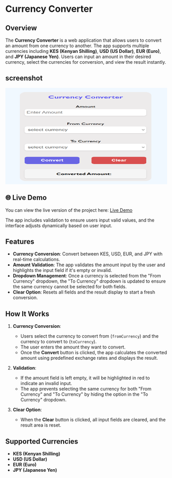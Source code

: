 # Currency Converter
## Overview

The **Currency Converter** is a web application that allows users to convert an amount from one currency to another. The app supports multiple currencies including **KES (Kenyan Shilling)**, **USD (US Dollar)**, **EUR (Euro)**, and **JPY (Japanese Yen)**. Users can input an amount in their desired currency, select the currencies for conversion, and view the result instantly.

## screenshot

<div style="display: flex; gap: 20px; width: 100%;">
   <img src="currencyConverter.png" alt="Currency Converter" style="flex: 1;" width="300" height="300" />
</div>

## 🌐 Live Demo

You can view the live version of the project here: [Live Demo](https://currencyconverter-blond.vercel.app/)



The app includes validation to ensure users input valid values, and the interface adjusts dynamically based on user input.

## Features

- **Currency Conversion**: Convert between KES, USD, EUR, and JPY with real-time calculations.
- **Amount Validation**: The app validates the amount input by the user and highlights the input field if it's empty or invalid.
- **Dropdown Management**: Once a currency is selected from the "From Currency" dropdown, the "To Currency" dropdown is updated to ensure the same currency cannot be selected for both fields.
- **Clear Option**: Resets all fields and the result display to start a fresh conversion.

## How It Works

1. **Currency Conversion**:
   - Users select the currency to convert from (`fromCurrency`) and the currency to convert to (`toCurrency`).
   - The user enters the amount they want to convert.
   - Once the **Convert** button is clicked, the app calculates the converted amount using predefined exchange rates and displays the result.

2. **Validation**:
   - If the amount field is left empty, it will be highlighted in red to indicate an invalid input.
   - The app prevents selecting the same currency for both "From Currency" and "To Currency" by hiding the option in the "To Currency" dropdown.

3. **Clear Option**:
   - When the **Clear** button is clicked, all input fields are cleared, and the result area is reset.

## Supported Currencies

- **KES (Kenyan Shilling)**
- **USD (US Dollar)**
- **EUR (Euro)**
- **JPY (Japanese Yen)**

